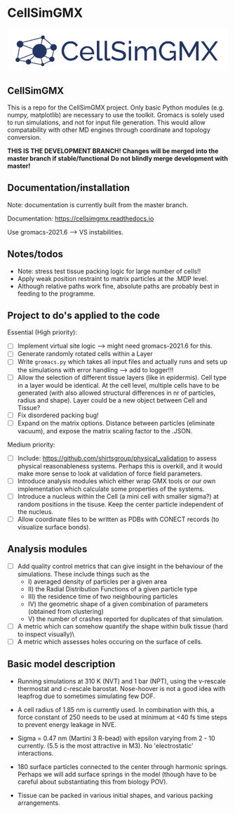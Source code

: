 # CellSimGMX

<p align="left">
  <img src="docs/logo.png" width="550" title="CellSimGMX logo">
</p>

## CellSimGMX

This is a repo for the CellSimGMX project. Only basic Python modules (e.g. numpy, matplotlib) are necessary to use the toolkit. Gromacs is solely used to run simulations, and not for input file generation. This would allow compatability with other MD engines through coordinate and topology conversion.

**THIS IS THE DEVELOPMENT BRANCH! Changes will be merged into the master branch if stable/functional**
**Do not blindly merge development with master!**

## Documentation/installation

Note: documentation is currently built from the master branch. 

Documentation: https://cellsimgmx.readthedocs.io

Use gromacs-2021.6 --> VS instabilities. 

## Notes/todos
- Note: stress test tissue packing logic for large number of cells!!
- Apply weak position restraint to matrix particles at the .MDP level. 
- Although relative paths work fine, absolute paths are probably best in feeding to the programme. 

## Project to do's applied to the code

Essential (High priority):

- [ ] Implement virtual site logic --> might need gromacs-2021.6 for this. 
- [ ] Generate randomly rotated cells within a Layer 
- [ ] Write  ```gromacs.py``` which takes all input files and actually runs and sets up the simulations with error handling --> add to logger!!!
- [ ] Allow the selection of different tissue layers (like in epidermis). Cell type in a layer would be identical. At the cell level, multiple cells have to be generated (with also allowed structural differences in nr of particles, radius and shape). Layer could be a new object between Cell and Tissue?
- [ ] Fix disordered packing bug!
- [ ] Expand on the matrix options. Distance between particles (eliminate vacuum), and expose the matrix scaling factor to the .JSON. 

Medium priority:
- [ ] Include: https://github.com/shirtsgroup/physical_validation to assess physical reasonableness systems. Perhaps this is overkill, and it would make more sense to look at validation of force field parameters. 
- [ ] Introduce analysis modules which either wrap GMX tools or our own implementation which calculate some properties of the systems. 
- [ ] Introduce a nucleus within the Cell (a mini cell with smaller sigma?) at random positions in the tisuse. Keep the center particle independent of the nucleus. 
- [ ] Allow coordinate files to be written as PDBs with CONECT records (to visualize surface bonds). 

## Analysis modules

- [ ] Add quality control metrics that can give insight in the behaviour of the simulations. These include things such as the 
    * I) averaged density of particles per a given area
    * II) the Radial Distribution Functions of a given particle type
    * III) the residence time of two neighbouring particles
    * IV) the geometric shape of a given combination of parameters (obtained from clustering)
    * V) the number of crashes reported for duplicates of that simulation. 
- [ ] A metric which can somehow quantify the shape within bulk tissue (hard to inspect visually)\
- [ ] A metric which assesses holes occuring on the surface of cells. 

## Basic model description

- Running simulations at 310 K (NVT) and 1 bar (NPT), using the v-rescale thermostat and c-rescale barostat. Nose-hoover is not a good idea with leapfrog due to sometimes simulating few DOF. 

- A cell radius of 1.85 nm is currently used. In combination with this, a force constant of 250 needs to be used at minimum at <40 fs time steps to prevent energy leakage in NVE. 

- Sigma = 0.47 nm (Martini 3 R-bead) with epsilon varying from 2 - 10 currently. (5.5 is the most attractive in M3). No 'electrostatic' interactions. 

- 180 surface particles connected to the center through harmonic springs. Perhaps we will add surface springs in the model (though have to be careful about substantiating this from biology POV). 

- Tissue can be packed in various initial shapes, and various packing arrangements. 